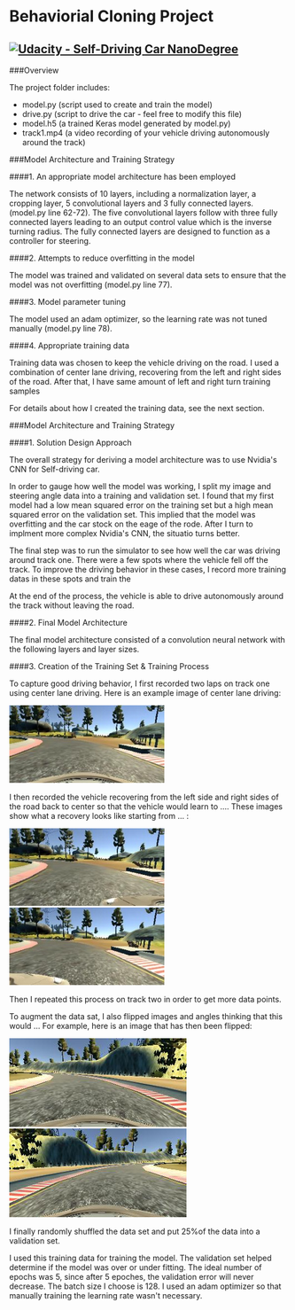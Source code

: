 # Behaviorial Cloning Project

[![Udacity - Self-Driving Car NanoDegree](https://s3.amazonaws.com/udacity-sdc/github/shield-carnd.svg)](http://www.udacity.com/drive)
---
###Overview

The project folder includes: 
* model.py (script used to create and train the model)
* drive.py (script to drive the car - feel free to modify this file)
* model.h5 (a trained Keras model generated by model.py)
* track1.mp4 (a video recording of your vehicle driving autonomously around the track)


[//]: # (Image References)

[image1]: ./examples/center_image_example.jpeg "center_image_example"
[image2]: ./examples/left_image_example.jpeg "left_image_example"
[image3]: ./examples/right_image_example.jpeg "right_image_example"
[image4]: ./examples/flip1.jpg "flip1"
[image5]: ./examples/flip2.jpg "flip2"

###Model Architecture and Training Strategy

####1. An appropriate model architecture has been employed

The network consists of 10 layers, including a normalization layer, a cropping layer, 5 convolutional layers and 3 fully connected layers. (model.py line 62-72). The five convolutional layers follow with three fully connected layers leading to an output control value which is the inverse turning radius. The fully connected layers are designed to function as a controller for steering.

####2. Attempts to reduce overfitting in the model

The model was trained and validated on several data sets to ensure that the model was not overfitting (model.py line 77).


####3. Model parameter tuning

The model used an adam optimizer, so the learning rate was not tuned manually (model.py line 78).

####4. Appropriate training data

Training data was chosen to keep the vehicle driving on the road. I used a combination of center lane driving, recovering from the left and right sides of the road. After that, I have same amount of left and right turn training samples

For details about how I created the training data, see the next section. 

###Model Architecture and Training Strategy

####1. Solution Design Approach

The overall strategy for deriving a model architecture was to use  Nvidia's CNN for Self-driving car.

In order to gauge how well the model was working, I split my image and steering angle data into a training and validation set. I found that my first model had a low mean squared error on the training set but a high mean squared error on the validation set. This implied that the model was overfitting and the car stock on the eage of the rode. After I turn to implment more complex Nvidia's CNN, the situatio turns better.

The final step was to run the simulator to see how well the car was driving around track one. There were a few spots where the vehicle fell off the track. To improve the driving behavior in these cases, I record more training datas in these spots and train the 

At the end of the process, the vehicle is able to drive autonomously around the track without leaving the road.

####2. Final Model Architecture

The final model architecture consisted of a convolution neural network with the following layers and layer sizes.



####3. Creation of the Training Set & Training Process

To capture good driving behavior, I first recorded two laps on track one using center lane driving. Here is an example image of center lane driving:

![alt text][image1]

I then recorded the vehicle recovering from the left side and right sides of the road back to center so that the vehicle would learn to .... These images show what a recovery looks like starting from ... :

![alt text][image2]
![alt text][image3]

Then I repeated this process on track two in order to get more data points.

To augment the data sat, I also flipped images and angles thinking that this would ... For example, here is an image that has then been flipped:

![alt text][image4]
![alt text][image5]

I finally randomly shuffled the data set and put 25%of the data into a validation set. 

I used this training data for training the model. The validation set helped determine if the model was over or under fitting. The ideal number of epochs was 5, since after 5 epoches, the validation error will never decrease. The batch size I choose is 128. I used an adam optimizer so that manually training the learning rate wasn't necessary.
